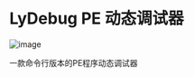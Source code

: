 # LyDebug PE 动态调试器



![image](https://user-images.githubusercontent.com/52789403/179908169-e5a9c576-8c79-4858-8b8b-f446319b8de8.png)



一款命令行版本的PE程序动态调试器











































